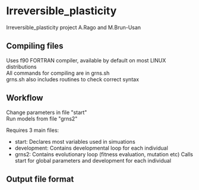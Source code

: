 # Irreversible_plasticity
Irreversible_plasticity project A.Rago and M.Brun-Usan

## Compiling files
Uses f90 FORTRAN compiler, available by default on most LINUX distributions  
All commands for compiling are in grns.sh  
grns.sh also includes routines to check correct syntax  

## Workflow
Change parameters in file "start"  
Run models from file "grns2"  

Requires 3 main files:  

* start: Declares most variables used in simuations
* development: Contains developmental loop for each individual
* grns2: Contains evolutionary loop (fitness evaluation, mutation etc)
Calls start for global parameters and development for each individual

## Output file format
